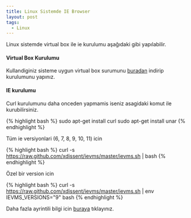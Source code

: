 ```yaml
---
title: Linux Sistemde IE Browser
layout: post
tags:
  - Linux
---
```

Linux sistemde virtual box ile ie kurulumu aşağıdaki gibi yapılabilir.

#### **Virtual Box Kurulumu**

Kullandiginiz sisteme uygun virtual box surumunu [buradan][1] indirip kurulumunu yapınız.

#### **IE kurulumu**

Curl kurulumunu daha onceden yapmamis iseniz asagidaki komut ile kurubilirsiniz.

{% highlight bash %}
sudo apt-get install curl
sudo apt-get install unar
{% endhighlight %}

Tüm ie versiyonlari (6, 7, 8, 9, 10, 11) icin

{% highlight bash %}
curl -s https://raw.github.com/xdissent/ievms/master/ievms.sh | bash
{% endhighlight %}

Özel bir version icin

{% highlight bash %}
curl -s https://raw.github.com/xdissent/ievms/master/ievms.sh | env IEVMS_VERSIONS="9" bash
{% endhighlight %}

Daha fazla ayrintili bilgi icin [buraya][2] tıklayınız.

 [1]: https://www.virtualbox.org/wiki/Linux_Downloads
 [2]: https://github.com/xdissent/ievms
